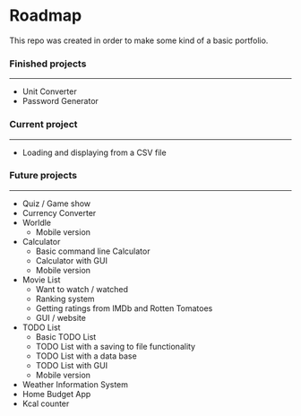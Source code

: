# Roadmap
This repo was created in order to make some kind of a basic portfolio.

### Finished projects
___
* Unit Converter
* Password Generator
### Current project
___
* Loading and displaying from a CSV file

### Future projects
___
* Quiz / Game show
* Currency Converter
* Worldle 
    * Mobile version
* Calculator
    * Basic command line Calculator
    * Calculator with GUI
    * Mobile version
* Movie List 
    * Want to watch / watched
    * Ranking system
    * Getting ratings from IMDb and Rotten Tomatoes
    * GUI / website
* TODO List
    * Basic TODO List
    * TODO List with a saving to file functionality
    * TODO List with a data base 
    * TODO List with GUI
    * Mobile version
* Weather Information System
* Home Budget App
* Kcal counter 



